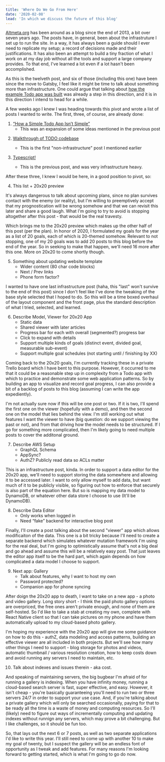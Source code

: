 ```yaml
---
title: 'Where Do We Go From Here'
date: '2020-02-08'
lead: 'In which we discuss the future of this blog'
---
```


[Altmeta.org](/) has been around as a blog since the end of 2013, a bit over
seven years ago. The posts have, in general, been about the infrastruture I set
up to run the site. In a way, it has always been a guide should I ever need to
replicate my setup; a record of decisions made and their justifications. It has
also been an attempt to build a tiny fraction of what I work on at my day job
without all the tools and support a large company provides. To that end, I've
learned a lot even if a lot hasn't been accomplished.

As this is the twelveth post, and six of those (including this one) have been
since the move to Gatsby, I feel like it might be time to talk about something
more than infrastructure. One could argue that talking about [how the example
Todo app was built] was already a step in this direction, and it is in this
direction I intend to head for a while.

[how the example todo app was built]: /weblog/zack/2020/01/breakdown-of-yet-another-todo-app/

A few weeks ago I knew I was heading towards this pivot and wrote a list of
posts I wanted to write. The first, three, of course, are already done:

1. [“How a Simple Todo App Isn’t Simple”][first]
   - This was an expansion of some ideas mentioned in the previous post

[first]: /weblog/zack/2020/01/how-a-simple-todo-app-is-not-simple/

2. [Walkthrough of TODO codebase][how the example todo app was built]

   - This is the first "non-infrastructure" post I mentioned earlier

3. [Typescript!]

   - This is the previous post, and was very infrastructure heavy.

[typescript!]: /weblog/zack/2020/02/how-i-learned-to-stop-worrying-and-love-typescript

After these three, I knew I would be here, in a good position to pivot, so:

4. This list + 20x20 preview

It's always dangerous to talk about upcoming plans, since no plan survives
contact with the enemy (or reality), but I'm willing to preemptively accept that
my prognostication will be wrong somehow and that we can revisit this later and
share a good laugh. What I'm going to try to avoid is stopping altogether after
this post - that would be the real travesty.

Which brings me to the 20x20 preview which makes up the other half of this post
(per the plan). In honor of 2020, I formulated my goals for the year as a list
of 20 goals, each of which is 20-themed somehow. Relevant to not stopping, one of my
20 goals was to add 20 posts to this blog before the end of the year. So in
seeking to make that happen, we'll need 16 more after this one. More on 20x20
to come shortly though.

5. Something about updating website template
   - Wider content (80 char code blocks)
   - Next / Prev links
   - Phone form factor?

I wanted to have one last infrastructure post (haha, this "last" won't survive
to the end of this post) since I don't feel like I've done the tweaking of the
base style selected that I hoped to do. So this will be a time boxed overhaul
of the layout component and the front page, plus the standard description of
what I tried, selected, and learned.

6. Describe Model, Viewer for 20x20 App
   - Static data
   - Shared viewer with later articles
   - Progress bar for each with overall (segmented?) progress bar
   - Click to expand with details
   - Support multiple kinds of goals (distinct event, divided goal, measurable
     sub-event)
   - Support multiple goal schedules (not starting until / finishing by XX)

Coming back to the 20x20 goals, I'm currently tracking these in a private Trello
board which I have bent to this purpose. However, it occurred to me that it
could be a reasonable step up in complexity from a Todo app with which to
practice and demonstrate some web application patterns. So by building an app
to visualize and record goal progress, I can also provide a bit of a backlog of
posts to this blog (assuming I can write the app expediently).

I'm not actually sure now if this will be one post or two. If it is two, I'll
spend the first one on the viewer (hopefully with a demo), and then the second
one on the model that lies behind the view. I'm still working out what features
I want the viewer to have (big question: do we support viewing the past or not),
and from that driving how the model needs to be structured. If I go for
something more complicated, then I'm likely going to need multiple posts to
cover the additonal ground.

7. Describe AWS Setup
   - GraphQL Schema
   - AppSync?
   - AuthZ? Publicly read data so ACLs matter

This is an infrastructure post, kinda. In order to support a data editor for
the 20x20 app, we'll need to support storing the data somewhere and allowing it
to be accessed later. I want to only allow myself to add data, but want much of
it to be publicly visible, so figuring out how to enforce that securely is also
part of the equation here. But so is mapping my data model to DynamoDB, or
whatever other data store I choose to use (It'll be DynamoDB).

8. Describe Data Editor
   - Only works when logged in
   - Need “fake” backend for interactive blog post

Finally, I'll create a post talking about the second "viewer" app which allows
modificaiton of the data. This one is a bit tricky because I'll need to create
a separate backend which simulates whatever mutation framework I'm using for the
real deal, but I'm going to optimistically assume that's not a big deal and go
ahead and assume this will be a relatively easy post. That just leaves the
editor app itself to be the hard part, which again depends on how complicated a
data model I choose to support.

9. Next app: Gallery
   - Talk about features, why I want to host my own
   - Password protected?
   - Companion app for phone syncing

After doign the 20x20 app to death, I want to take on a new app - a photo and
video gallery. Long story short - I think the paid photo gallery options are
overpriced, the free ones aren't private enough, and none of them are
self-hosted. So I'd like to take a stab at creating my own, complete with React
Native client so that I can take pictures on my phone and have them
automatically upload to my cloud-based photo gallery.

I'm hoping my experience with the 20x20 app will give me some guidance on how to
do this - authZ, data modeling and access patterns, building an effective viewer
are all included in both projects. But we'll see how many other things I need
to support - blog storage for photos and videos, automatic thumbnail / various
resolution creation, how to keep costs down and avoid running any servers I need
to maintain, etc.

10. Talk about indexes and issues therein - aka cost.

And speaking of maintaining servers, the big bugbear I'm afraid of for running a
gallery is indexing. When you have infinity money, running a cloud-based search
server is fast, super effective, and easy. However, it isn't cheap - you're
basically guaranteeing you'll need to run two or three servers 24/7 in order to
support your use case. And, if you're talking about a private gallery which
will only be searched occasionally, paying for that to be ready all the time is
a waste of money and computing resources. So I'll (likely) need to figure out
ways of incrementally computing and updating indexes without runnign any
servers, which may prove a bit challenging. But I like challenges, so it should
be fun too.

So, that lays out the next 6 or 7 posts, as well as two separate applications
I'd like to write this year. I'll still need to come up with another 10 to make
my goal of twenty, but I suspect the gallery will be an endless font of
opportunity as I tweak and add features. For many reasons I'm looking forward to
getting started, which is what I'm going to go do now.
